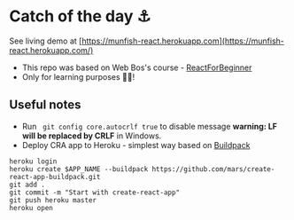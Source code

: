 # Catch of the day ⚓️

See living demo at [https://munfish-react.herokuapp.com](https://munfish-react.herokuapp.com/)

- This repo was based on Web Bos's course - [ReactForBeginner](https://reactforbeginners.com/)
- Only for learning purposes 🙏🏻! 

## Useful notes

- Run ` git config core.autocrlf true` to disable message **warning: LF will be replaced by CRLF** in Windows.
- Deploy CRA app to Heroku - simplest way based on [Buildpack](https://github.com/mars/create-react-app-buildpack)
```
heroku login
heroku create $APP_NAME --buildpack https://github.com/mars/create-react-app-buildpack.git
git add .
git commit -m "Start with create-react-app"
git push heroku master
heroku open
```